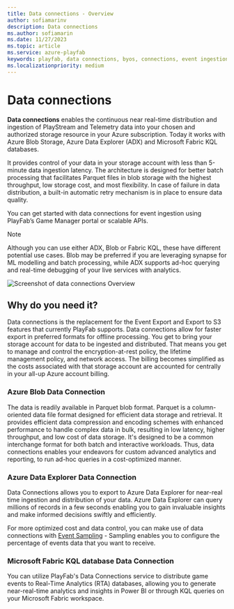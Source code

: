 ```yaml
---
title: Data connections - Overview
author: sofiamarinv
description: Data connections
ms.author: sofiamarin
ms.date: 11/27/2023
ms.topic: article
ms.service: azure-playfab
keywords: playfab, data connections, byos, connections, event ingestion
ms.localizationpriority: medium
---
```


# Data connections

**Data connections** enables the continuous near real-time distribution and ingestion of PlayStream and Telemetry data into your chosen and authorized storage resource in your Azure subscription. Today it works with Azure Blob Storage, Azure Data Explorer (ADX) and Microsoft Fabric KQL databases.

It provides control of your data in your storage account with less than 5-minute data ingestion latency. The architecture is designed for better batch processing that facilitates Parquet files in blob storage with the highest throughput, low storage cost, and most flexibility. In case of failure in data distribution, a built-in automatic retry mechanism is in place to ensure data quality.

You can get started with data connections for event ingestion using PlayFab’s Game Manager portal or scalable APIs.

> [!Note]
> Although you can use either ADX, Blob or Fabric KQL, these have different potential use cases. Blob may be preferred if you are leveraging synapse for ML modelling and batch processing, while ADX supports ad-hoc querying and real-time debugging of your live services with analytics.

![Screenshot of data connections Overview](media/data-connections-overview.png "Data Connections Overview")

## Why do you need it?

Data connections is the replacement for the Event Export and Export to S3 features that currently PlayFab supports. Data connections allow for faster export in preferred formats for offline processing. You get to bring your storage account for data to be ingested and distributed. That means you get to manage and control the encryption-at-rest policy, the lifetime management policy, and network access. The billing becomes simplified as the costs associated with that storage account are accounted for centrally in your all-up Azure account billing.  

### Azure Blob Data Connection
The data is readily available in Parquet blob format. Parquet is a column-oriented data file format designed for efficient data storage and retrieval. It provides efficient data compression and encoding schemes with enhanced performance to handle complex data in bulk, resulting in low latency, higher throughput, and low cost of data storage. It's designed to be a common interchange format for both batch and interactive workloads. Thus, data connections enables your endeavors for custom advanced analytics and reporting, to run ad-hoc queries in a cost-optimized manner.

### Azure Data Explorer Data Connection
Data Connections allows you to export to Azure Data Explorer for near-real time ingestion and distribution of your data. Azure Data Explorer can query millions of records in a few seconds enabling you to gain invaluable insights and make informed decisions swiftly and efficiently. 

For more optimized cost and data control, you can make use of data connections with [Event Sampling](event-sampling-overview.md) - Sampling enables you to configure the percentage of events data that you want to receive.

### Microsoft Fabric KQL database Data Connection

You can utilize PlayFab's Data Connections service to distribute game events to Real-Time Analytics (RTA) databases, allowing you to generate near-real-time analytics and insights in Power BI or through KQL queries on your Microsoft Fabric workspace.
